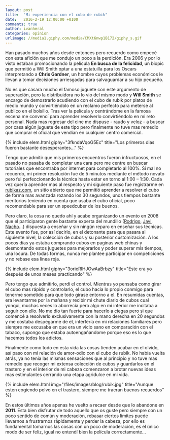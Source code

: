 ```yaml
---
layout: post
title:  "Mi experiencia con el cubo de rubik"
date:   2016-2-19 12:00:00 +0100
comments: true
author: ivanheral
categories: opinion
urlimage: //media1.giphy.com/media/CMXt6nwp1B172/giphy_s.gif
---
```

Han pasado muchos años desde entonces pero recuerdo como empecé con esta afición que me condujo un poco a la perdición. Era 2006 y por lo visto estaban promocionando la película <strong>En busca de la felicidad</strong>, un biopic que permitió a  Will Smith optar a una estatuilla para los Oscars interpretando a <strong>Chris Gardner</strong>, un hombre  cuyos problemas económicos le llevan a tomar decisiones arriesgadas para salvaguardar a su hijo pequeño.

No es que casara mucho el famoso juguete con este argumento de superación, pero la distribuidora no lo vio del mismo modo y  <strong>Will Smith</strong> se encargo de demostrarlo acudiendo con el cubo de rubik por platos de medio mundo y convirtiéndolo en un reclamo perfecto para meterse al publico en el bolsillo. Tras ver la película y centrándome en la famosa escena me convencí para aprender resolverlo convirtiéndolo en mi reto personal. Nada mas regresar del cine me dispuse - raudo y veloz - a buscar por casa algún juguete de este tipo pero finalmente no tuve mas remedio que comprar  el oficial que vendían en cualquier centro comercial.

{% include elem.html giphy="3fkndaVqoG5Ec" title="Los primeros dias fueron bastante desesperantes..." %}

Tengo que admitir que mis primeros encuentros fueron infructuosos, en el pasado no pasaba de completar una cara pero me centre en buscar tutoriales que encontraba por internet para completarlo al 100%. Si mal no recuerdo, mi primer resolución fue de 5 minutos mediante el método novato pero fui perfeccionando la técnica hasta estar en torno al 1:00 – 1:30. Cada vez quería aprender mas al respecto y mi siguiente paso fue registrarme en <a href="http://rubikaz.com" target="_blank">rubikaz.com</a>, un sitio abierto que me permitió aprender a resolver el cubo de forma mas avanzada rozando los 30 segundos, unos tiempos bastante meritorios teniendo en cuenta que usaba el cubo oficial, poco recomendable para ser un speedcuber de los buenos.

Pero claro, la cosa no quedo ahí y acabe organizando un evento en 2008 que el participaron gente bastante experta del mundillo (<a href="http://twitter.com/RodrigoSeptien" target="_blank">Rodrigo</a>, <a href="http://twitter.com/Javi" target="_blank">Javi</a>, <a href="http://twitter.com/NachoSoto" target="_blank">Nacho</a>...) dispuesta a enseñar y sin ningún reparo en enseñar sus técnicas. Este evento fue, por así decirlo, en el detonante para que pasara al siguiente nivel, la colección de cubos y su posterior customización. A los pocos días ya estaba comprando cubos en paginas web chinas y desmontando estos juguetes para mejorarlos y poder superar mis tiempos, una locura. De todas formas, nunca me plantee participar en competiciones y no rebase esa linea roja.

{% include elem.html giphy="3orieRlHJOwAaBrbzy" title="Este era yo después de unos meses practicando" %}

Pero tengo que admitirlo, perdí el control. Mientras yo pensaba como girar el cubo mas rápido y controlarlo, el cubo hacia lo propio conmigo para tenerme sometido para que todo girase entorno a el. En resumidas cuentas, era levantarme por la mañana y recibir mi chute diario de cubos cual yonqui, muchas veces lo aborrecía pero algo en mi interior me incitaba a seguir con ello. No me dio tan fuerte para hacerlo a ciegas pero si que comencé a resolverlo exclusivamente con la mano derecha en 20 segundos y me costaba despegarme de el, interfería en mi relaciones familiares pero siempre me excusaba en que era un vicio sano en comparación con el tabaco, supongo que estaba autoengañandome porque eso es lo que hacemos todos los adictos.

Finalmente como todo en esta vida las cosas tienden acabar en el olvido, así paso con mi relación  de amor-odio con el cubo de rubik. No había vuelta atrás, ya no tenia las mismas sensaciones que al principio y no tuve mas remedio que recoger mi extensa colección de cubos y guardarlos en el trastero y en el interior de mi cabeza comenzaron a brotar nuevas ideas mas estimulantes cerrando una etapa agridulce en mi vida.

{% include elem.html img="/files/images/blog/rubik.jpg" title="Aunque esten cogiendo polvo en el trastero, siempre me traeran buenos recuerdos" %}

En estos últimos años apenas he vuelto a recaer desde que lo abandone en <strong>2011</strong>. Esta bien disfrutar de todo aquello que os guste pero siempre con un poco sentido de común y moderación, rebasar ciertos limites puede llevarnos a frustrarnos rápidamente y perder la cabeza, por ello es fundamental tomarnos las cosas con un poco de moderación, es el único modo de ser feliz, igual no entendí bien la película correctamente…